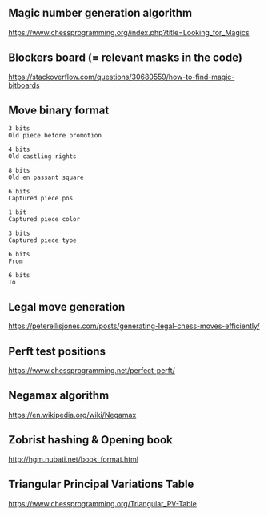 ## Magic number generation algorithm
https://www.chessprogramming.org/index.php?title=Looking_for_Magics

## Blockers board (= relevant masks in the code)
https://stackoverflow.com/questions/30680559/how-to-find-magic-bitboards


## Move binary format
```
3 bits
Old piece before promotion

4 bits
Old castling rights

8 bits
Old en passant square

6 bits
Captured piece pos

1 bit
Captured piece color

3 bits
Captured piece type

6 bits
From

6 bits
To
```

## Legal move generation
https://peterellisjones.com/posts/generating-legal-chess-moves-efficiently/

## Perft test positions
https://www.chessprogramming.net/perfect-perft/

## Negamax algorithm
https://en.wikipedia.org/wiki/Negamax

## Zobrist hashing & Opening book
http://hgm.nubati.net/book_format.html

## Triangular Principal Variations Table
https://www.chessprogramming.org/Triangular_PV-Table
